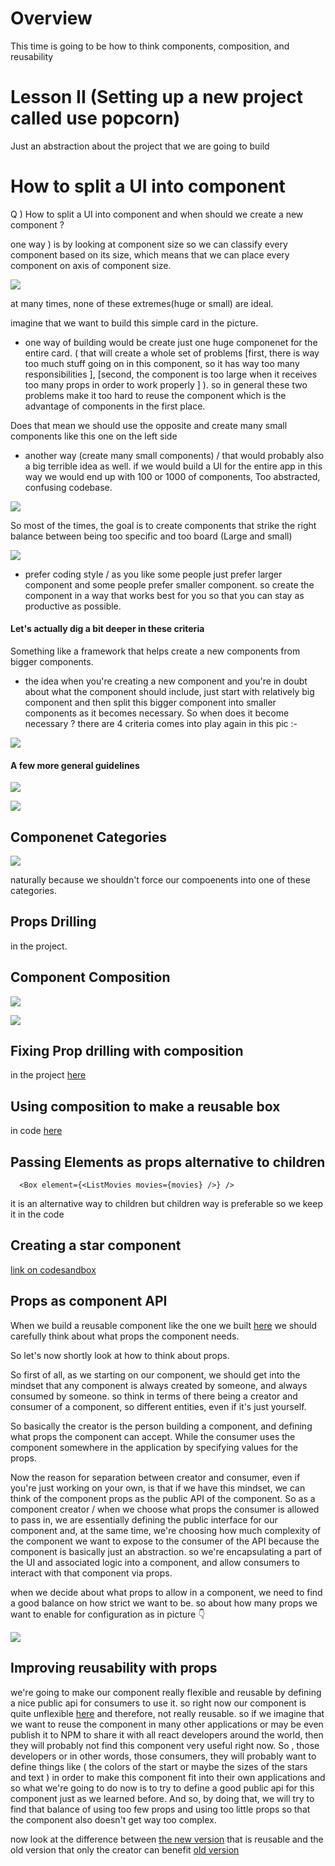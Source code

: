 # Overview

This time is going to be how to think components, composition, and reusability

# Lesson II (Setting up a new project called use popcorn)

Just an abstraction about the project that we are going to build

# How to split a UI into component

Q ) How to split a UI into component and when should we create a new component ?

one way ) is by looking at component size so we can classify every component based on its size, which means that we can place every component on axis of component size.

![](./01.png)

at many times, none of these extremes(huge or small) are ideal.

imagine that we want to build this simple card in the picture.

- one way of building would be create just one huge componenet for the entire card. ( that will create a whole set of problems [first, there is way too much stuff going on in this component, so it has way too many responsibilities ], [second, the component is too large when it receives too many props in order to work properly ] ). so in general these two problems make it too hard to reuse the component which is the advantage of components in the first place.

Does that mean we should use the opposite and create many small components like this one on the left side

- another way (create many small components) / that would probably also a big terrible idea as well.
  if we would build a UI for the entire app in this way we would end up with 100 or 1000 of components, Too abstracted, confusing codebase.

![](./02.png)

So most of the times, the goal is to create components that strike the right balance between being too specific and too board (Large and small)

![](./03.png)

- prefer coding style / as you like some people just prefer larger component and some people prefer smaller component. so create the component in a way that works best for you so that you can stay as productive as possible.

#### Let's actually dig a bit deeper in these criteria

Something like a framework that helps create a new components from bigger components.

- the idea when you're creating a new component and you're in doubt about what the component should include, just start with relatively big component and then split this bigger component into smaller components as it becomes necessary.
  So when does it become necessary ?
  there are 4 criteria comes into play again in this pic :-

![](./04.png)

#### A few more general guidelines

![](./05.png)

![](./06.png)

## Componenet Categories

![](./07.png)

naturally because we shouldn't force our compoenents into one of these categories.

## Props Drilling

in the project.

## Component Composition

![](./08.png)

![](./09.png)

## Fixing Prop drilling with composition

in the project [here](./usepopcorn/src/App.tsx)

## Using composition to make a reusable box

in code [here](./usepopcorn//src/App.tsx)

## Passing Elements as props alternative to children

```
  <Box element={<ListMovies movies={movies} />} />
```

it is an alternative way to children but children way is preferable so we keep it in the code

## Creating a star component

[link on codesandbox](https://qn7ljr.csb.app/)

## Props as component API

When we build a reusable component like the one we built [here](https://qn7ljr.csb.app/) we should carefully think about what props the component needs.

So let's now shortly look at how to think about props.

So first of all, as we starting on our component, we should get into the mindset that any component is always created by someone, and always consumed by someone. so think in terms of there being a creator and consumer of a component, so different entities, even if it's just yourself.

So basically the creator is the person building a component, and defining what props the component can accept. While the consumer uses the component somewhere in the application by specifying values for the props.

Now the reason for separation between creator and consumer, even if you're just working on your own, is that if we have this mindset, we can think of the component props as the public API of the component.
So as a component creator / when we choose what props the consumer is allowed to pass in, we are essentially defining the public interface for our component and, at the same time, we're choosing how much complexity of the component we want to expose to the consumer of the API because the component is basically just an abstraction. so we're encapsulating a part of the UI and associated logic into a component, and allow consumers to interact with that component via props.

when we decide about what props to allow in a component, we need to find a good balance on how strict we want to be. so about how many props we want to enable for configuration as in picture 👇

![](./10.png)

## Improving reusability with props

we're going to make our component really flexible and reusable by defining a nice public api for consumers to use it.
so right now our component is quite unflexible [here](https://qn7ljr.csb.app/) and therefore, not really reusable.
so if we imagine that we want to reuse the component in many other applications or may be even publish it to NPM to share it with all react developers around the world, then they will probably not find this component very useful right now. So , those developers or in other words, those consumers, they will probably want to define things like ( the colors of the start or maybe the sizes of the stars and text ) in order to make this component fit into their own applications and so what we're going to do now is to try to define a good public api for this component just as we learned before. And so, by doing that, we will try to find that balance of using too few props and using too little props so that the component also doesn't get way too complex.

now look at the difference between [the new version](https://8lztnq.csb.app/) that is reusable and the old version that only the creator can benefit [old version](https://qn7ljr.csb.app/)
